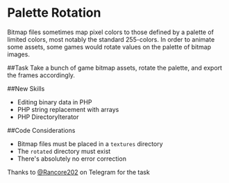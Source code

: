 # Palette Rotation
Bitmap files sometimes map pixel colors to those defined by a palette of limited colors, most notably the standard 255-colors. In order to animate some assets, some games would rotate values on the palette of bitmap images.

##Task
Take a bunch of game bitmap assets, rotate the palette, and export the frames accordingly.

##New Skills
- Editing binary data in PHP
- PHP string replacement with arrays
- PHP DirectoryIterator

##Code Considerations
- Bitmap files must be placed in a `textures` directory
- The `rotated` directory must exist
- There's absolutely no error correction

Thanks to [@Rancore202](http://t.me/rancore202) on Telegram for the task
